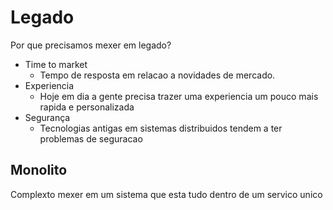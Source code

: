 # Legado

Por que precisamos mexer em legado?

- Time to market
    - Tempo de resposta em relacao a novidades de mercado.
- Experiencia
    - Hoje em dia a gente precisa trazer uma experiencia um pouco mais rapida e personalizada
- Segurança
    - Tecnologias antigas em sistemas distribuidos tendem a ter problemas de seguracao

## Monolito

Complexto mexer em um sistema que esta tudo dentro de um servico unico  